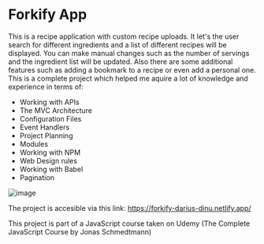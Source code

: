 # Forkify App

This is a recipe application with custom recipe uploads. It let's the user search for different ingredients and a list of different recipes will be displayed. You can make manual changes such as the number of servings and the ingredient list will be updated. Also there are some additional features such as adding a bookmark to a recipe or even add a personal one. This is a complete project which helped me aquire a lot of knowledge and experience in terms of:

- Working with APIs
- The MVC Architecture
- Configuration Files
- Event Handlers
- Project Planning
- Modules
- Working with NPM
- Web Design rules
- Working with Babel
- Pagination

![image](https://github.com/dariusdinu/Forkify-App/assets/75120006/f0c0de6a-8dd9-435d-9f21-53e1e13537c7)

The project is accesible via this link: https://forkify-darius-dinu.netlify.app/

This project is part of a JavaScript course taken on Udemy (The Complete JavaScript Course by Jonas Schmedtmann)
